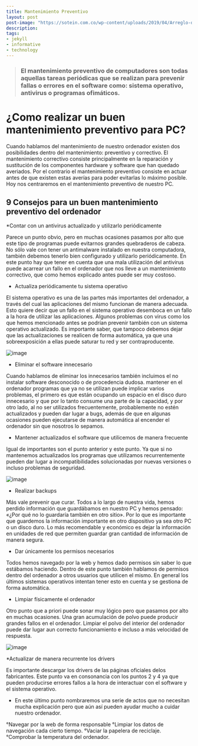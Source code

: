 ```yaml
---
title: Mantenimiento Preventivo
layout: post
post-image: "https://sotein.com.co/wp-content/uploads/2019/04/Arreglo-de-computadoras-1.jpg"
description: 
tags:
- jekyll
- informative
- technology
---
```


 > ### El mantenimiento preventivo de computadores son todas aquellas tareas periódicas que se realizan para prevenir fallas o errores en el software como: sistema operativo, antivirus o programas ofimáticos.
	
# ¿Como realizar un buen mantenimiento preventivo para PC?

Cuando hablamos del mantenimiento de nuestro ordenador existen dos posibilidades dentro del mantenimiento: preventivo y correctivo. El mantenimiento correctivo consiste principalmente en la reparación y sustitución de los componentes hardware y software que han quedado averiados. Por el contrario el mantenimiento preventivo consiste en actuar antes de que existen estas averías para poder evitarlas lo máximo posible. Hoy nos centraremos en el mantenimiento preventivo de nuestro PC.

## 9 Consejos para un buen mantenimiento preventivo del ordenador

*Contar con un antivirus actualizado y utilizarlo periódicamente

Parece un punto obvio, pero en muchas ocasiones pasamos por alto que este tipo de programas puede evitarnos grandes quebraderos de cabeza. No sólo vale con tener un antimalware instalado en nuestra computadora, también debemos tenerlo bien configurado y utilizarlo periódicamente. En este punto hay que tener en cuenta que una mala utilización del antivirus puede acarrear un fallo en el ordenador que nos lleve a un mantenimiento correctivo, que como hemos explicado antes puede ser muy costoso.


* Actualiza periódicamente tu sistema operativo

El sistema operativo es una de las partes más importantes del ordenador, a través del cual las aplicaciones del mismo funcionan de manera adecuada. Esto quiere decir que un fallo en el sistema operativo desemboca en un fallo a la hora de utilizar las aplicaciones. Algunos problemas con virus como los que hemos mencionado antes se podrían prevenir también con un sistema operativo actualizado. Es importante saber, que tampoco debemos dejar que las actualizaciones se realicen de forma automática, ya que una sobreexposición a ellas puede saturar tu red y ser contraproducente.

![image](https://user-images.githubusercontent.com/101680656/165651594-2e1d88b2-3462-4026-9ec1-1aec227c1c52.png)

* Eliminar el software innecesario

Cuando hablamos de eliminar los innecesarios también incluimos el no instalar software desconocido o de procedencia dudosa. mantener en el ordenador programas que ya no se utilizan puede implicar varios problemas, el primero es que están ocupando un espacio en el disco duro innecesario y que por lo tanto consume una parte de la capacidad, y por otro lado, al no ser utilizados frecuentemente, probablemente no estén actualizados y pueden dar lugar a bugs, además de que en algunas ocasiones pueden ejecutarse de manera automática al encender el ordenador sin que nosotros lo sepamos.


* Mantener actualizados el software que utilicemos de manera frecuente

Igual de importantes son el punto anterior y este punto. Ya que si no mantenemos actualizados los programas que utilizamos recurrentemente pueden dar lugar a incompatibilidades solucionadas por nuevas versiones o incluso problemas de seguridad.

![image](https://user-images.githubusercontent.com/101680656/165651836-d63e7da1-3694-4fcc-bb7a-6406cbaf9928.png)

* Realizar backups

Más vale prevenir que curar. Todos a lo largo de nuestra vida, hemos perdido información que guardábamos en nuestro PC y hemos pensado: «¿Por qué no lo guardaría también en otro sitio». Por lo que es importante que guardemos la información importante en otro dispositivo ya sea otro PC o un disco duro. Lo más recomendable y económico es dejar la información en unidades de red que permiten guardar gran cantidad de información de manera segura.


* Dar únicamente los permisos necesarios

Todos hemos navegado por la web y hemos dado permisos sin saber lo que estábamos haciendo. Dentro de este punto también hablamos de permisos dentro del ordenador a otros usuarios que utilicen el mismo. En general los últimos sistemas operativos intentan tener esto en cuenta y se gestiona de forma automática.

* Limpiar físicamente el ordenador

Otro punto que a priori puede sonar muy lógico pero que pasamos por alto en muchas ocasiones. Una gran acumulación de polvo puede producir grandes fallos en el ordenador. Limpiar el polvo del interior del ordenador puede dar lugar aun correcto funcionamiento e incluso a más velocidad de respuesta.

![image](https://user-images.githubusercontent.com/101680656/165652529-4f7e2f89-9b13-4e17-bd01-438eaab2656f.png)

*Actualizar de manera recurrente los drivers

Es importante descargar los drivers de las páginas oficiales delos fabricantes. Este punto va en consonancia con los puntos 2 y 4 ya que pueden producirse errores fallos a la hora de interactuar con el software y el sistema operativo.


* En este último punto nombraremos una serie de actos que no necesitan mucha explicación pero que aún así pueden ayudar mucho a cuidar nuestro ordenador.

°Navegar por la web de forma responsable
°Limpiar los datos de navegación cada cierto tiempo.
°Vaciar la papelera de reciclaje.
°Comprobar la temperatura del ordenador.



